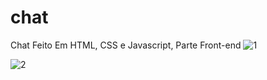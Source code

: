 # chat
Chat Feito Em HTML, CSS e Javascript, Parte Front-end
![1](https://github.com/Adriano-Pina/chat/assets/98466588/da8d75e8-6eb7-4f5e-a39e-6da7c26e6dae)

![2](https://github.com/Adriano-Pina/chat/assets/98466588/ff08627f-9eac-4d5b-93f5-3fe4fc38f22d)

